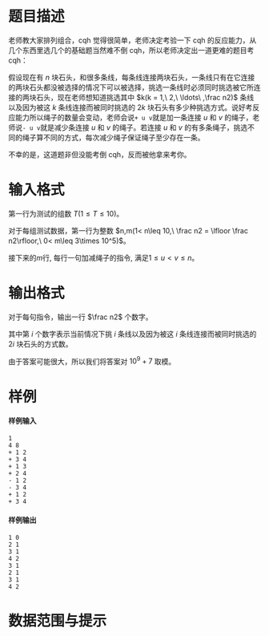 
# 题目描述

老师教大家排列组合，cqh 觉得很简单，老师决定考验一下 cqh 的反应能力，从几个东西里选几个的基础题当然难不倒 cqh，所以老师决定出一道更难的题目考 cqh：

假设现在有 $n$ 块石头，和很多条线，每条线连接两块石头，一条线只有在它连接的两块石头都没被选择的情况下可以被选择，挑选一条线时必须同时挑选被它所连接的两块石头，现在老师想知道挑选其中 $k(k = 1,\ 2,\ \ldots\ ,\frac n2)$ 条线以及因为被这 $k$ 条线连接而被同时挑选的 $2k$ 块石头有多少种挑选方式。说好考反应能力所以绳子的数量会变动，老师会说`+ u v`就是加一条连接 $u$ 和 $v$ 的绳子，老师说`- u v`就是减少条连接 $u$ 和 $v$ 的绳子。若连接 $u$ 和 $v$ 的有多条绳子，挑选不同的绳子算不同的方式，每次减少绳子保证绳子至少存在一条。

不幸的是，这道题非但没能考倒 cqh，反而被他拿来考你。

# 输入格式

第一行为测试的组数 $T(1\leq T\leq 10)$。

对于每组测试数据，第一行为整数 $n,m(1< n\leq 10,\ \frac n2 = \lfloor \frac n2\rfloor,\ 0< m\leq 3\times 10^5)$。

接下来的$m$行, 每行一句加减绳子的指令, 满足$1\leq u< v\leq n$。


# 输出格式

对于每句指令，输出一行 $\frac n2$ 个数字。

其中第 $i$ 个数字表示当前情况下挑 $i$ 条线以及因为被这 $i$ 条线连接而被同时挑选的 $2i$ 块石头的方式数。

由于答案可能很大，所以我们将答案对 $10^9+7$ 取模。


# 样例

#### 样例输入

```plain
1
4 8
+ 1 2
+ 3 4
+ 1 3
+ 2 4
- 1 2
- 3 4
+ 1 2
+ 3 4
```

#### 样例输出

```plain
1 0
2 1
3 1
4 2
3 1
2 1
3 1
4 2
```

# 数据范围与提示



